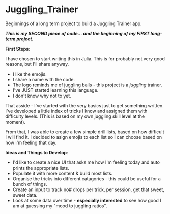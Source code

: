 # Juggling_Trainer
Beginnings of a long term project to build a Juggling Trainer app.

_**This is my SECOND piece of code... and the beginning of my FIRST long-term project.**_

**First Steps**:

I have chosen to start writing this in Julia. This is for probably not very good reasons, but I'll share anyway. 

- I like the emojis.
- I share a name with the code.
- The logo reminds me of juggling balls - this project is a _juggling_ trainer.
- I've JUST started learning this language.
- I don't know why not to yet.

That asside - I've started with the very basics just to get something written. I've developed a little index of tricks I know and assigned them with difficulty levels. (This is based on my own juggling skill level at the moment). 

From that, I was able to create a few simple drill lists, based on how difficult I will find it. 
I decided to asign emojis to each list so I can choose based on how I'm feeling that day. 


**Ideas and Things to Develop**:

- I'd like to create a nice UI that asks me how I'm feeling today and auto prints the appropriate lists.
- Populate it with more content & build most lists.
- Organise the tricks into different catagories - this could be useful for a bunch of things.
- Create an input to track no# drops per trick, per session, get that sweet, sweet data.
- Look at some data over time - **especially interested** to see how good I am at guessing my "mood to juggling ratios".
